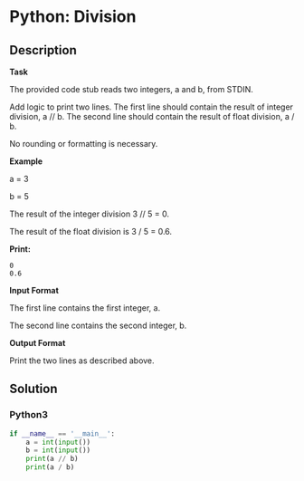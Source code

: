 # Python: Division


## Description
**Task**

The provided code stub reads two integers, a and b, from STDIN.

Add logic to print two lines. The first line should contain the result of integer division, a // b. The second line should contain the result of float division, a / b.

No rounding or formatting is necessary.

**Example**

a = 3

b = 5

The result of the integer division 3 // 5 = 0.

The result of the float division is 3 / 5 = 0.6.

**Print:**

```
0
0.6
```

**Input Format**

The first line contains the first integer, a.

The second line contains the second integer, b.

**Output Format**

Print the two lines as described above.


## Solution

### Python3
```python
if __name__ == '__main__':
    a = int(input())
    b = int(input())
    print(a // b)
    print(a / b)
```
